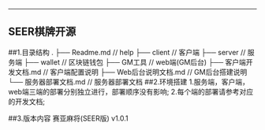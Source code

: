 ---------------------------
SEER棋牌开源
---------------------------
##1.目录结构
    .
    ├── Readme.md // help
    ├── client // 客户端
    ├── server // 服务端
    ├── wallet // 区块链钱包
    ├── GM工具 // web端(GM后台) 
    ├── 客户端开发文档.md // 客户端配置说明
    ├── Web后台说明文档.md // GM后台搭建说明 
    └── 服务器部署文档.md // 服务器部署文档
##2.环境搭建
    1.服务端，客户端，web端三端的部署分别独立进行，部署顺序没有影响;
    2.每个端的部署请参考对应的开发文档;

##3.版本内容
    赛亚麻将(SEER版) v1.0.1             